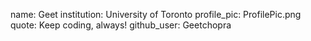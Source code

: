 name: Geet
institution: University of Toronto
profile_pic: ProfilePic.png
quote: Keep coding, always!
github_user: Geetchopra